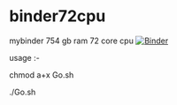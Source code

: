 # binder72cpu
mybinder 754 gb ram 72 core cpu
[![Binder](https://mybinder.org/badge_logo.svg)](https://mybinder.org/v2/git/https%3A%2F%2Fgithub.com%2FIRamachari%2Fbinder72cpu.git/main)





usage :-


chmod a+x Go.sh


./Go.sh
